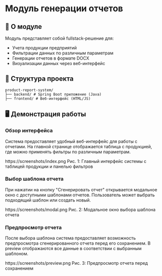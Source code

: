 # Модуль генерации отчетов 

## 🌟 О модуле

Модуль представляет собой fullstack-решение для:
- Учета продукции предприятий
- Фильтрации данных по различным параметрам
- Генерации отчетов в формате DOCX
- Визуализации данных через веб-интерфейс

## 📂 Структура проекта
```text
product-report-system/
├── backend/ # Spring Boot приложение (Java)
├── frontend/ # Веб-интерфейс (HTML/JS)
```
## 🖥️ Демонстрация работы
### Обзор интерфейса
Система предоставляет удобный веб-интерфейс для работы с отчетами. На главной странице отображается таблица с продукцией, где можно применять фильтры по различным параметрам.

https://screenshots/index.png
Рис. 1: Главный интерфейс системы с таблицей продукции и панелью фильтров

### Выбор шаблона отчета
При нажатии на кнопку "Сгенерировать отчет" открывается модальное окно с доступными шаблонами отчетов. Пользователь может выбрать подходящий шаблон или создать новый.

https://screenshots/modal.png
Рис. 2: Модальное окно выбора шаблона отчета

### Предпросмотр отчета
После выбора шаблона система предоставляет возможность предпросмотра сгенерированного отчета перед его сохранением. В preview отображаются все данные в соответствии с выбранным шаблоном.

https://screenshots/preview.png
Рис. 3: Предпросмотр отчета перед сохранением
